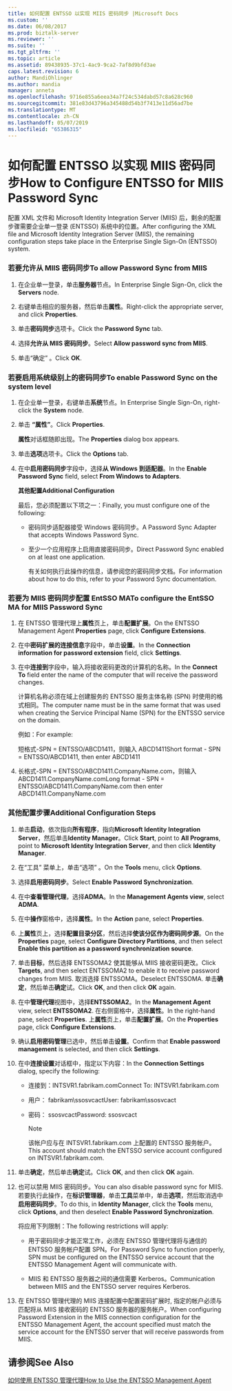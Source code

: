 ```yaml
---
title: 如何配置 ENTSSO 以实现 MIIS 密码同步 |Microsoft Docs
ms.custom: ''
ms.date: 06/08/2017
ms.prod: biztalk-server
ms.reviewer: ''
ms.suite: ''
ms.tgt_pltfrm: ''
ms.topic: article
ms.assetid: 89438935-37c1-4ac9-9ca2-7af8d9bfd3ae
caps.latest.revision: 6
author: MandiOhlinger
ms.author: mandia
manager: anneta
ms.openlocfilehash: 9716e855a6eea34a7f24c534dabd57c8a628c960
ms.sourcegitcommit: 381e83d43796a345488d54b3f7413e11d56ad7be
ms.translationtype: MT
ms.contentlocale: zh-CN
ms.lasthandoff: 05/07/2019
ms.locfileid: "65386315"
---
```

# <a name="how-to-configure-entsso-for-miis-password-sync"></a><span data-ttu-id="5e31c-102">如何配置 ENTSSO 以实现 MIIS 密码同步</span><span class="sxs-lookup"><span data-stu-id="5e31c-102">How to Configure ENTSSO for MIIS Password Sync</span></span>
<span data-ttu-id="5e31c-103">配置 XML 文件和 Microsoft Identity Integration Server (MIIS) 后，剩余的配置步骤需要企业单一登录 (ENTSSO) 系统中的位置。</span><span class="sxs-lookup"><span data-stu-id="5e31c-103">After configuring the XML file and Microsoft Identity Integration Server (MIIS), the remaining configuration steps take place in the Enterprise Single Sign-On (ENTSSO) system.</span></span>  
  
### <a name="to-allow-password-sync-from-miis"></a><span data-ttu-id="5e31c-104">若要允许从 MIIS 密码同步</span><span class="sxs-lookup"><span data-stu-id="5e31c-104">To allow Password Sync from MIIS</span></span>  
  
1.  <span data-ttu-id="5e31c-105">在企业单一登录，单击**服务器**节点。</span><span class="sxs-lookup"><span data-stu-id="5e31c-105">In Enterprise Single Sign-On, click the **Servers** node.</span></span>  
  
2.  <span data-ttu-id="5e31c-106">右键单击相应的服务器，然后单击**属性**。</span><span class="sxs-lookup"><span data-stu-id="5e31c-106">Right-click the appropriate server, and click **Properties**.</span></span>  
  
3.  <span data-ttu-id="5e31c-107">单击**密码同步**选项卡。</span><span class="sxs-lookup"><span data-stu-id="5e31c-107">Click the **Password Sync** tab.</span></span>  
  
4.  <span data-ttu-id="5e31c-108">选择**允许从 MIIS 密码同步**。</span><span class="sxs-lookup"><span data-stu-id="5e31c-108">Select **Allow password sync from MIIS**.</span></span>  
  
5.  <span data-ttu-id="5e31c-109">单击“确定” 。</span><span class="sxs-lookup"><span data-stu-id="5e31c-109">Click **OK**.</span></span>  
  
### <a name="to-enable-password-sync-on-the-system-level"></a><span data-ttu-id="5e31c-110">若要启用系统级别上的密码同步</span><span class="sxs-lookup"><span data-stu-id="5e31c-110">To enable Password Sync on the system level</span></span>  
  
1. <span data-ttu-id="5e31c-111">在企业单一登录，右键单击**系统**节点。</span><span class="sxs-lookup"><span data-stu-id="5e31c-111">In Enterprise Single Sign-On, right-click the **System** node.</span></span>  
  
2. <span data-ttu-id="5e31c-112">单击 **“属性”**。</span><span class="sxs-lookup"><span data-stu-id="5e31c-112">Click **Properties**.</span></span>  
  
    <span data-ttu-id="5e31c-113">**属性**对话框随即出现。</span><span class="sxs-lookup"><span data-stu-id="5e31c-113">The **Properties** dialog box appears.</span></span>  
  
3. <span data-ttu-id="5e31c-114">单击**选项**选项卡。</span><span class="sxs-lookup"><span data-stu-id="5e31c-114">Click the **Options** tab.</span></span>  
  
4. <span data-ttu-id="5e31c-115">在中**启用密码同步**字段中，选择**从 Windows 到适配器**。</span><span class="sxs-lookup"><span data-stu-id="5e31c-115">In the **Enable Password Sync** field, select **From Windows to Adapters**.</span></span>  
  
    <span data-ttu-id="5e31c-116">**其他配置**</span><span class="sxs-lookup"><span data-stu-id="5e31c-116">**Additional Configuration**</span></span>  
  
    <span data-ttu-id="5e31c-117">最后，您必须配置以下项之一：</span><span class="sxs-lookup"><span data-stu-id="5e31c-117">Finally, you must configure one of the following:</span></span>  
  
   - <span data-ttu-id="5e31c-118">密码同步适配器接受 Windows 密码同步。</span><span class="sxs-lookup"><span data-stu-id="5e31c-118">A Password Sync Adapter that accepts Windows Password Sync.</span></span>  
  
   - <span data-ttu-id="5e31c-119">至少一个应用程序上启用直接密码同步。</span><span class="sxs-lookup"><span data-stu-id="5e31c-119">Direct Password Sync enabled on at least one application.</span></span>  
  
     <span data-ttu-id="5e31c-120">有关如何执行此操作的信息，请参阅您的密码同步文档。</span><span class="sxs-lookup"><span data-stu-id="5e31c-120">For information about how to do this, refer to your Password Sync documentation.</span></span>  
  
### <a name="to-configure-the-entsso-ma-for-miis-password-sync"></a><span data-ttu-id="5e31c-121">若要为 MIIS 密码同步配置 EntSSO MA</span><span class="sxs-lookup"><span data-stu-id="5e31c-121">To configure the EntSSO MA for MIIS Password Sync</span></span>  
  
1.  <span data-ttu-id="5e31c-122">在 ENTSSO 管理代理上**属性**页上，单击**配置扩展**。</span><span class="sxs-lookup"><span data-stu-id="5e31c-122">On the ENTSSO Management Agent **Properties** page, click **Configure Extensions**.</span></span>  
  
2.  <span data-ttu-id="5e31c-123">在中**密码扩展的连接信息**字段中，单击**设置**。</span><span class="sxs-lookup"><span data-stu-id="5e31c-123">In the **Connection information for password extension** field, click **Settings**.</span></span>  
  
3.  <span data-ttu-id="5e31c-124">在中**连接到**字段中，输入将接收密码更改的计算机的名称。</span><span class="sxs-lookup"><span data-stu-id="5e31c-124">In the **Connect To** field enter the name of the computer that will receive the password changes.</span></span>  
  
     <span data-ttu-id="5e31c-125">计算机名称必须在域上创建服务的 ENTSSO 服务主体名称 (SPN) 时使用的格式相同。</span><span class="sxs-lookup"><span data-stu-id="5e31c-125">The computer name must be in the same format that was used when creating the Service Principal Name (SPN) for the ENTSSO service on the domain.</span></span>  
  
     <span data-ttu-id="5e31c-126">例如：</span><span class="sxs-lookup"><span data-stu-id="5e31c-126">For example:</span></span>  
  
     <span data-ttu-id="5e31c-127">短格式-SPN = ENTSSO/ABCD1411，则输入 ABCD1411</span><span class="sxs-lookup"><span data-stu-id="5e31c-127">Short format - SPN = ENTSSO/ABCD1411, then enter ABCD1411</span></span>  
  
4.  <span data-ttu-id="5e31c-128">长格式-SPN = ENTSSO/ABCD1411.CompanyName.com，则输入 ABCD1411.CompanyName.com</span><span class="sxs-lookup"><span data-stu-id="5e31c-128">Long format - SPN = ENTSSO/ABCD1411.CompanyName.com then enter ABCD1411.CompanyName.com</span></span>  
  
### <a name="additional-configuration-steps"></a><span data-ttu-id="5e31c-129">其他配置步骤</span><span class="sxs-lookup"><span data-stu-id="5e31c-129">Additional Configuration Steps</span></span>  
  
1.  <span data-ttu-id="5e31c-130">单击**启动**，依次指向**所有程序**，指向**Microsoft Identity Integration Server**，然后单击**Identity Manager**。</span><span class="sxs-lookup"><span data-stu-id="5e31c-130">Click **Start**, point to **All Programs**, point to **Microsoft Identity Integration Server**, and then click **Identity Manager**.</span></span>  
  
2.  <span data-ttu-id="5e31c-131">在“工具”  菜单上，单击“选项” 。</span><span class="sxs-lookup"><span data-stu-id="5e31c-131">On the **Tools** menu, click **Options**.</span></span>  
  
3.  <span data-ttu-id="5e31c-132">选择**启用密码同步**。</span><span class="sxs-lookup"><span data-stu-id="5e31c-132">Select **Enable Password Synchronization**.</span></span>  
  
4.  <span data-ttu-id="5e31c-133">在中**查看管理代理**，选择**ADMA**。</span><span class="sxs-lookup"><span data-stu-id="5e31c-133">In the **Management Agents view**, select **ADMA**.</span></span>  
  
5.  <span data-ttu-id="5e31c-134">在中**操作**窗格中，选择**属性**。</span><span class="sxs-lookup"><span data-stu-id="5e31c-134">In the **Action** pane, select **Properties**.</span></span>  
  
6.  <span data-ttu-id="5e31c-135">上**属性**页上，选择**配置目录分区**，然后选择**使该分区作为密码同步源**。</span><span class="sxs-lookup"><span data-stu-id="5e31c-135">On the **Properties** page, select **Configure Directory Partitions**, and then select **Enable this partition as a password synchronization source**.</span></span>  
  
7.  <span data-ttu-id="5e31c-136">单击**目标**，然后选择 ENTSSOMA2 使其能够从 MIIS 接收密码更改。</span><span class="sxs-lookup"><span data-stu-id="5e31c-136">Click **Targets**, and then select ENTSSOMA2 to enable it to receive password changes from MIIS.</span></span> <span data-ttu-id="5e31c-137">取消选择 ENTSSOMA。</span><span class="sxs-lookup"><span data-stu-id="5e31c-137">Deselect ENTSSOMA.</span></span> <span data-ttu-id="5e31c-138">单击**确定**，然后单击**确定**试。</span><span class="sxs-lookup"><span data-stu-id="5e31c-138">Click **OK**, and then click **OK** again.</span></span>  
  
8.  <span data-ttu-id="5e31c-139">在中**管理代理**视图中，选择**ENTSSOMA2**。</span><span class="sxs-lookup"><span data-stu-id="5e31c-139">In the **Management Agent** view, select **ENTSSOMA2**.</span></span> <span data-ttu-id="5e31c-140">在右侧窗格中，选择**属性**。</span><span class="sxs-lookup"><span data-stu-id="5e31c-140">In the right-hand pane, select **Properties**.</span></span> <span data-ttu-id="5e31c-141">上**属性**页上，单击**配置扩展**。</span><span class="sxs-lookup"><span data-stu-id="5e31c-141">On the **Properties** page, click **Configure Extensions**.</span></span>  
  
9. <span data-ttu-id="5e31c-142">确认**启用密码管理**已选中，然后单击**设置**。</span><span class="sxs-lookup"><span data-stu-id="5e31c-142">Confirm that **Enable password management** is selected, and then click **Settings**.</span></span>  
  
10. <span data-ttu-id="5e31c-143">在中**连接设置**对话框中，指定以下内容：</span><span class="sxs-lookup"><span data-stu-id="5e31c-143">In the **Connection Settings** dialog, specify the following:</span></span>  
  
    -   <span data-ttu-id="5e31c-144">连接到：INTSVR1.fabrikam.com</span><span class="sxs-lookup"><span data-stu-id="5e31c-144">Connect To: INTSVR1.fabrikam.com</span></span>  
  
    -   <span data-ttu-id="5e31c-145">用户： fabrikam\ssosvcact</span><span class="sxs-lookup"><span data-stu-id="5e31c-145">User: fabrikam\ssosvcact</span></span>  
  
    -   <span data-ttu-id="5e31c-146">密码： ssosvcact</span><span class="sxs-lookup"><span data-stu-id="5e31c-146">Password: ssosvcact</span></span>  
  
        > [!NOTE]
        >  <span data-ttu-id="5e31c-147">该帐户应与在 INTSVR1.fabrikam.com 上配置的 ENTSSO 服务帐户。</span><span class="sxs-lookup"><span data-stu-id="5e31c-147">This account should match the ENTSSO service account configured on INTSVR1.fabrikam.com.</span></span>  
  
11. <span data-ttu-id="5e31c-148">单击**确定**，然后单击**确定**试。</span><span class="sxs-lookup"><span data-stu-id="5e31c-148">Click **OK**, and then click **OK** again.</span></span>  
  
12. <span data-ttu-id="5e31c-149">也可以禁用 MIIS 密码同步。</span><span class="sxs-lookup"><span data-stu-id="5e31c-149">You can also disable password sync for MIIS.</span></span> <span data-ttu-id="5e31c-150">若要执行此操作，在**标识管理器**，单击**工具**菜单中，单击**选项**，然后取消选中**启用密码同步**。</span><span class="sxs-lookup"><span data-stu-id="5e31c-150">To do this, in **Identity Manager**, click the **Tools** menu, click **Options**, and then deselect **Enable Password Synchronization**.</span></span>  
  
     <span data-ttu-id="5e31c-151">将应用下列限制：</span><span class="sxs-lookup"><span data-stu-id="5e31c-151">The following restrictions will apply:</span></span>  
  
    -   <span data-ttu-id="5e31c-152">用于密码同步才能正常工作，必须在 ENTSSO 管理代理将与通信的 ENTSSO 服务帐户配置 SPN。</span><span class="sxs-lookup"><span data-stu-id="5e31c-152">For Password Sync to function properly, SPN must be configured on the ENTSSO service account that the ENTSSO Management Agent will communicate with.</span></span>  
  
    -   <span data-ttu-id="5e31c-153">MIIS 和 ENTSSO 服务器之间的通信需要 Kerberos。</span><span class="sxs-lookup"><span data-stu-id="5e31c-153">Communication between MIIS and the ENTSSO server requires Kerberos.</span></span>  
  
13. <span data-ttu-id="5e31c-154">在 ENTSSO 管理代理的 MIIS 连接配置中配置密码扩展时, 指定的帐户必须与匹配将从 MIIS 接收密码的 ENTSSO 服务器的服务帐户。</span><span class="sxs-lookup"><span data-stu-id="5e31c-154">When configuring Password Extension in the MIIS connection configuration for the ENTSSO Management Agent, the account specified must match the service account for the ENTSSO server that will receive passwords from MIIS.</span></span>  
  
## <a name="see-also"></a><span data-ttu-id="5e31c-155">请参阅</span><span class="sxs-lookup"><span data-stu-id="5e31c-155">See Also</span></span>  
 [<span data-ttu-id="5e31c-156">如何使用 ENTSSO 管理代理</span><span class="sxs-lookup"><span data-stu-id="5e31c-156">How to Use the ENTSSO Management Agent</span></span>](../core/how-to-use-the-entsso-management-agent.md)